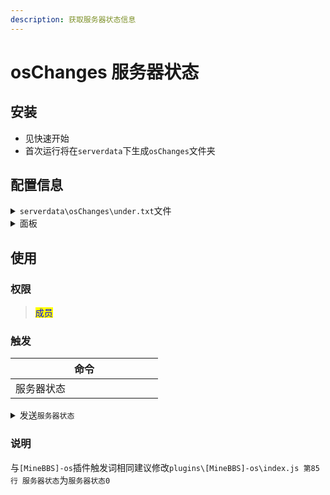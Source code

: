 ```yaml
---
description: 获取服务器状态信息
---
```


# osChanges 服务器状态

## 安装

* 见快速开始
* 首次运行将在`serverdata`下生成`osChanges`文件夹

## 配置信息

<details>

<summary><code>serverdata\osChanges\under.txt</code>文件</summary>

```json
```

</details>

<details>

<summary>面板</summary>



</details>

## 使用

### 权限

> <mark style="color:blue;">成员</mark>

### 触发

<table><thead><tr><th width="220">命令</th></tr></thead><tbody><tr><td>服务器状态</td></tr></tbody></table>

<details>

<summary> 发送<code>服务器状态</code></summary>

完成, 请核对大小: 0.01MB

</details>

### 说明

与`[MineBBS]-os`插件触发词相同建议修改`plugins\[MineBBS]-os\index.js 第85行 服务器状态`为`服务器状态0`
